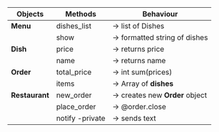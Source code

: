 |       Objects           |       Methods         |       Behaviour               |
|-------------------------|-----------------------|-------------------------------|
|**Menu**                 |dishes_list            |-> list of Dishes              |
|                         |show                   |-> formatted string of dishes  |
|**Dish**                 |price                  |-> returns price               |
|                         |name                   |-> returns name                |
|**Order**                |total_price            |-> int sum(prices)             |
|                         |items                  |-> Array of **dishes**         |
|**Restaurant**           |new_order              |-> creates new **Order** object|
|                         |place_order            |-> @order.close                |
|                         |notify -private        |-> sends text                  |